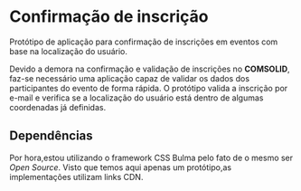 ﻿# Confirmação de inscrição
Protótipo de aplicação para confirmação de inscrições em eventos com base na localização do usuário.

Devido a demora na confirmação e validação de inscrições no **COMSOLID**, faz-se necessário uma aplicação capaz de validar os dados dos participantes do evento de forma rápida. O protótipo valida a inscrição por e-mail e verifica se a localização do usuário está dentro de algumas coordenadas já definidas.

## Dependências
Por hora,estou utilizando o framework CSS Bulma pelo fato de o mesmo ser *Open Source*. 
Visto que temos aqui apenas um protótipo,as implementações utilizam links CDN.
